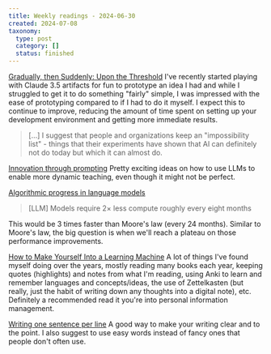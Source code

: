 ```yaml
---
title: Weekly readings - 2024-06-30
created: 2024-07-08
taxonomy:
  type: post
  category: []
  status: finished
---
```


[Gradually, then Suddenly: Upon the Threshold](https://www.oneusefulthing.org/p/gradually-then-suddenly-upon-the)
I've recently started playing with Claude 3.5 artifacts for fun to prototype an idea I had and while I struggled to get it to do something "fairly" simple, I was impressed with the ease of prototyping compared to if I had to do it myself. I expect this to continue to improve, reducing the amount of time spent on setting up your development environment and getting more immediate results.

> [...] I suggest that people and organizations keep an "impossibility list" - things that their experiments have shown that AI can definitely not do today but which it can almost do.

[Innovation through prompting](https://www.oneusefulthing.org/p/innovation-through-prompting)
Pretty exciting ideas on how to use LLMs to enable more dynamic teaching, even though it might not be perfect.

[Algorithmic progress in language models](https://arxiv.org/abs/2403.05812)
> [LLM] Models require 2× less compute roughly every eight months

This would be 3 times faster than Moore's law (every 24 months). Similar to Moore's law, the big question is when we'll reach a plateau on those performance improvements.

[How to Make Yourself Into a Learning Machine](https://every.to/superorganizers/how-to-make-yourself-into-a-learning-machine)
A lot of things I've found myself doing over the years, mostly reading many books each year, keeping quotes (highlights) and notes from what I'm reading, using Anki to learn and remember languages and concepts/ideas, the use of Zettelkasten (but really, just the habit of writing down any thoughts into a digital note), etc. Definitely a recommended read it you're into personal information management.

[Writing one sentence per line](https://sive.rs/1s)
A good way to make your writing clear and to the point. I also suggest to use easy words instead of fancy ones that people don't often use.
